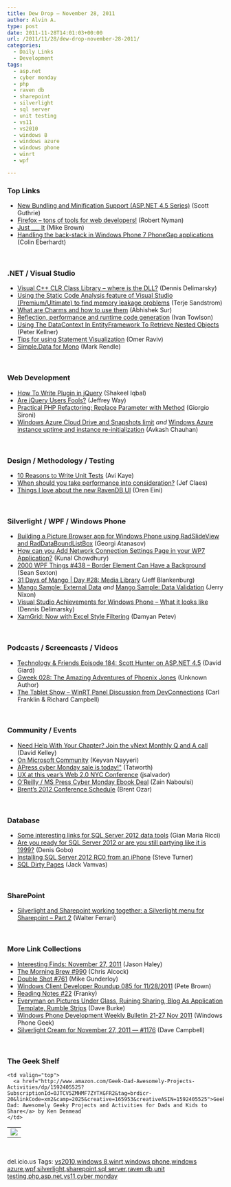 ```yaml
---
title: Dew Drop – November 28, 2011
author: Alvin A.
type: post
date: 2011-11-28T14:01:03+00:00
url: /2011/11/28/dew-drop-november-28-2011/
categories:
  - Daily Links
  - Development
tags:
  - asp.net
  - cyber monday
  - php
  - raven db
  - sharepoint
  - silverlight
  - sql server
  - unit testing
  - vs11
  - vs2010
  - windows 8
  - windows azure
  - windows phone
  - winrt
  - wpf

---
```

### <a name="top"></a>Top Links

  * [New Bundling and Minification Support (ASP.NET 4.5 Series)][1] (Scott Guthrie)
  * [Firefox – tons of tools for web developers!][2] (Robert Nyman)
  * [Just \___ It][3] (Mike Brown)
  * [Handling the back-stack in Windows Phone 7 PhoneGap applications][4] (Colin Eberhardt)

&#160;

### <a name="dotnet"></a>.NET / Visual Studio

  * [Visual C++ CLR Class Library &#8211; where is the DLL?][5] (Dennis Delimarsky)
  * [Using the Static Code Analysis feature of Visual Studio (Premium/Ultimate) to find memory leakage problems][6] (Terje Sandstrom)
  * [What are Charms and how to use them][7] (Abhishek Sur)
  * [Reflection, performance and runtime code generation][8] (Ivan Towlson)
  * [Using The DataContext In EntityFramework To Retrieve Nested Objects][9] (Peter Kellner)
  * <a href="http://www.bugaidsoftware.com/2011/11/tips-for-using-statement-visualization/" target="_blank">Tips for using Statement Visualization</a> (Omer Raviv)
  * <a href="http://blog.markrendle.net/2011/11/27/simple-data-for-mono/" target="_blank">Simple.Data for Mono</a> (Mark Rendle)

&#160;

### <a name="web"></a>Web Development

  * [How To Write Plugin in jQuery][10] (Shakeel Iqbal)
  * [Are jQuery Users Fools?][11] (Jeffrey Way)
  * [Practical PHP Refactoring: Replace Parameter with Method][12] (Giorgio Sironi)
  * [Windows Azure Cloud Drive and Snapshots limit][13] _and_ [Windows Azure instance uptime and instance re-initialization][14] (Avkash Chauhan)

&#160;

### <a name="design"></a>Design / Methodology / Testing

  * [10 Reasons to Write Unit Tests][15] (Avi Kaye)
  * [When should you take performance into consideration?][16] (Jef Claes)
  * [Things I love about the new RavenDB UI][17] (Oren Eini)

&#160;

### <a name="silverlight"></a>Silverlight / WPF / Windows Phone

  * [Building a Picture Browser app for Windows Phone using RadSlideView and RadDataBoundListBox][18] (Georgi Atanasov)
  * [How can you Add Network Connection Settings Page in your WP7 Application?][19] (Kunal Chowdhury)
  * <a href="http://wpf.2000things.com/2011/11/28/438-border-element-can-have-a-background/" target="_blank">2000 WPF Things #438 – Border Element Can Have a Background</a> (Sean Sexton)
  * [31 Days of Mango | Day #28: Media Library][20] (Jeff Blankenburg)
  * [Mango Sample: External Data][21] _and_ [Mango Sample: Data Validation][22] (Jerry Nixon)
  * [Visual Studio Achievements for Windows Phone &#8211; What it looks like][23] (Dennis Delimarsky)
  * [XamGrid: Now with Excel Style Filtering][24] (Damyan Petev)

&#160;

### <a name="podcasts"></a>Podcasts / Screencasts / Videos

  * <a href="http://feedproxy.google.com/~r/TechnologyAndFriends/~3/nh5c9dun78E/tf184.aspx" target="_blank">Technology & Friends Episode 184: Scott Hunter on ASP.NET 4.5</a> (David Giard)
  * [Gweek 028: The Amazing Adventures of Phoenix Jones][25] (Unknown Author)
  * <a href="http://www.thetabletshow.com/default.aspx?ShowNum=8" target="_blank">The Tablet Show &#8211; WinRT Panel Discussion from DevConnections</a> (Carl Franklin & Richard Campbell)

&#160;

### <a name="events"></a>Community / Events

  * [Need Help With Your Chapter? Join the vNext Monthly Q and A call][26] (David Kelley)
  * [On Microsoft Community][27] (Keyvan Nayyeri)
  * [APress cyber Monday sale is today!"][28] (Tatworth)
  * [UX at this year&#8217;s Web 2.0 NYC Conference][29] (jsalvador)
  * [O’Reilly / MS Press Cyber Monday Ebook Deal][30] (Zain Naboulsi)
  * [Brent’s 2012 Conference Schedule][31] (Brent Ozar)

&#160;

### <a name="sql"></a>Database

  * [Some interesting links for SQL Server 2012 data tools][32] (Gian Maria Ricci)
  * [Are you ready for SQL Server 2012 or are you still partying like it is 1999?][33] (Denis Gobo)
  * [Installing SQL Server 2012 RC0 from an iPhone][34] (Steve Turner)
  * [SQL Dirty Pages][35] (Jack Vamvas)

&#160;

### <a name="sp"></a>SharePoint

  * [Silverlight and Sharepoint working together: a Silverlight menu for Sharepoint &#8211; Part 2][36] (Walter Ferrari)

&#160;

### <a name="links"></a>More Link Collections

  * [Interesting Finds: November 27, 2011][37] (Jason Haley)
  * <a href="http://feedproxy.google.com/~r/ReflectivePerspective/~3/ZNTrWPsz-J8/" target="_blank">The Morning Brew #990</a> (Chris Alcock)
  * [Double Shot #761][38] (Mike Gunderloy)
  * [Windows Client Developer Roundup 085 for 11/28/2011][39] (Pete Brown)
  * [Reading Notes #22][40] (Franky)
  * [Everyman on Pictures Under Glass, Ruining Sharing, Blog As Application Template, Rumble Strips][41] (Dave Burke)
  * [Windows Phone Development Weekly Bulletin 21-27 Nov 2011][42] (Windows Phone Geek)
  * [Silverlight Cream for November 27, 2011 &#8212; #1176][43] (Dave Campbell)

&#160;

### <a name="shelf"></a>The Geek Shelf

<table border="0" cellspacing="0" cellpadding="0">
  <tr>
    <td>
      <img data-recalc-dims="1" decoding="async" src="https://i0.wp.com/ecx.images-amazon.com/images/I/51N5MDP1%252BYL._SL160_.jpg?w=660" />
    </td>
    
    <td valign="top">
      <a href="http://www.amazon.com/Geek-Dad-Awesomely-Projects-Activities/dp/1592405525?SubscriptionId=0JTCV5ZMHMF7ZYTXGFR2&tag=brdicr-20&linkCode=xm2&camp=2025&creative=165953&creativeASIN=1592405525">Geek Dad: Awesomely Geeky Projects and Activities for Dads and Kids to Share</a> by Ken Denmead
    </td>
  </tr>
</table>

&#160;

<div style="padding-bottom: 0px; margin: 0px; padding-left: 0px; padding-right: 0px; display: inline; float: none; padding-top: 0px" id="scid:0767317B-992E-4b12-91E0-4F059A8CECA8:2e2477e3-a370-4e83-95ba-1ee471dea187" class="wlWriterEditableSmartContent">
  del.icio.us Tags: <a href="http://del.icio.us/popular/vs2010" rel="tag">vs2010</a>,<a href="http://del.icio.us/popular/windows+8" rel="tag">windows 8</a>,<a href="http://del.icio.us/popular/winrt" rel="tag">winrt</a>,<a href="http://del.icio.us/popular/windows+phone" rel="tag">windows phone</a>,<a href="http://del.icio.us/popular/windows+azure" rel="tag">windows azure</a>,<a href="http://del.icio.us/popular/wpf" rel="tag">wpf</a>,<a href="http://del.icio.us/popular/silverlight" rel="tag">silverlight</a>,<a href="http://del.icio.us/popular/sharepoint" rel="tag">sharepoint</a>,<a href="http://del.icio.us/popular/sql+server" rel="tag">sql server</a>,<a href="http://del.icio.us/popular/raven+db" rel="tag">raven db</a>,<a href="http://del.icio.us/popular/unit+testing" rel="tag">unit testing</a>,<a href="http://del.icio.us/popular/php" rel="tag">php</a>,<a href="http://del.icio.us/popular/asp.net" rel="tag">asp.net</a>,<a href="http://del.icio.us/popular/vs11" rel="tag">vs11</a>,<a href="http://del.icio.us/popular/cyber+monday" rel="tag">cyber monday</a>
</div>

 [1]: http://weblogs.asp.net/scottgu/archive/2011/11/27/new-bundling-and-minification-support-asp-net-4-5-series.aspx
 [2]: http://hacks.mozilla.org/2011/11/firefox-tons-of-tools-for-web-developers/
 [3]: http://feedproxy.google.com/~r/azurecoding/~3/CgvHaZdbXl4/just-it.aspx
 [4]: http://www.scottlogic.co.uk/blog/colin/2011/11/handling-the-back-stack-in-windows-phone-7-phonegap-applications/
 [5]: http://feeds.dzone.com/~r/zones/dotnet/~3/TToW7d7lYeg/visual-c-clr-class-library
 [6]: http://geekswithblogs.net/terje/archive/2011/11/27/using-the-static-code-analysis-feature-of-visual-studio-premiumultimate.aspx
 [7]: http://dailydotnettips.com/2011/11/28/what-are-charms-and-how-to-use-them/
 [8]: http://www.mindscapehq.com/blog/index.php/2011/11/27/reflection-performance-and-runtime-code-generation/
 [9]: http://feedproxy.google.com/~r/Peterkellnernet/~3/CeCcFgHlsMo/
 [10]: http://www.codeproject.com/KB/scripting/HowToWritePluginInJQuery.aspx
 [11]: http://feedproxy.google.com/~r/nettuts/~3/VbbiRc892FU/
 [12]: http://feeds.dzone.com/~r/zones/css/~3/vD2_YzyLQRk/practical-php-refactoring-34
 [13]: http://feedproxy.google.com/~r/AvkashChauhansBlog/~3/B-2wIhEcUas/windows-azure-cloud-drive-and-snapshots-limit.aspx
 [14]: http://feedproxy.google.com/~r/AvkashChauhansBlog/~3/lZuiepOF8Lc/windows-azure-instance-uptime-and-instance-re-initialization.aspx
 [15]: http://feedproxy.google.com/~r/Typemock/~3/xy9aLn9zlfA/
 [16]: http://feedproxy.google.com/~r/DiaryOfAnetDeveloperByJefClaes/~3/-9J0JJBUVKE/when-should-you-take-performance-into.html
 [17]: http://feedproxy.google.com/~r/AyendeRahien/~3/coM0j2OCoTQ/things-i-love-about-the-new-ravendb-ui
 [18]: http://feedproxy.google.com/~r/Telerik/~3/erJLFdfk3ag/building-a-picture-browser-app-for-windows-phone-using-radslideview-and-raddataboundlistbox.aspx
 [19]: http://feedproxy.google.com/~r/kunal2383/~3/6D-xsyuLPOw/how-can-you-add-network-connection.html
 [20]: http://feedproxy.google.com/~r/Blankenthoughts/~3/Byk4TiHle9g/
 [21]: http://feeds.dzone.com/~r/zones/dotnet/~3/uDDOgo3M9gA/mango-sample-external-data
 [22]: http://feeds.dzone.com/~r/zones/dotnet/~3/wMp9z0CTjJg/mango-sample-data-validation
 [23]: http://feeds.dzone.com/~r/zones/dotnet/~3/Hd0D0T3EDgk/visual-studio-achievements-0
 [24]: http://blogs.infragistics.com/blogs/damyan_petev/archive/2011/11/28/xamgrid-now-with-excel-style-filtering.aspx
 [25]: http://gweek.net/
 [26]: http://www.vnext.org/need-help-with-your-chapter
 [27]: http://www.keyvan.ms/on-microsoft-community
 [28]: http://feedproxy.google.com/~r/geekswithblogs/~3/vLRVqihmuU4/apress-cyber-monday-sale-is-today.aspx
 [29]: http://blogs.infragistics.com/blogs/ux/archive/2011/11/27/ux-at-this-year-s-web-2-0-nyc-conference.aspx
 [30]: http://feedproxy.google.com/~r/zainnab/~3/VhVeSrZ4o2g/o-reilly-ms-press-cyber-monday-ebook-deal.aspx
 [31]: http://feedproxy.google.com/~r/BrentOzar-SqlServerDba/~3/_erD-16hO1g/
 [32]: http://feedproxy.google.com/~r/AlkampferEng/~3/cSu3MCtNisA/
 [33]: http://blogs.lessthandot.com/index.php/DataMgmt/DataDesign/are-you-ready-for-sql
 [34]: http://www.sqlservercentral.com/blogs/sql_managed/archive/2011/11/27/installing-sql-server-2012-rc0-from-an-iphone.aspx
 [35]: http://www.sqlservercentral.com/blogs/sql_server_dba/archive/2011/11/28/sql-dirty-pages-.aspx
 [36]: http://feedproxy.google.com/~r/silverlightshow/~3/OOu7dl9uOxk/Silverlight-and-Sharepoint-working-together-a-Silverlight-menu-for-Sharepoint-Part-2.aspx
 [37]: http://jasonhaley.com/blog/post.aspx?id=2d0e8717-4008-402a-a40c-61ee98498884
 [38]: http://afreshcup.com/home/2011/11/28/double-shot-761.html
 [39]: http://feedproxy.google.com/~r/PeteBrown/~3/BfUvejuqsKE/windows-client-developer-roundup-085-for-11-28-2011
 [40]: http://www.frankysnotes.com/2011/11/reading-notes-22.html
 [41]: http://feedproxy.google.com/~r/DaveBurke/~3/KtnAViYdag4/post.aspx
 [42]: http://feedproxy.google.com/~r/Windowsphonegeek/~3/Axb8tMhv5XU/windows-phone-development-weekly-bulletin-21-27-nov-2011
 [43]: http://geekswithblogs.net/WynApseTechnicalMusings/archive/2011/11/27/147851.aspx